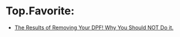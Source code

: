 # Top.Favorite:
- [The Results of Removing Your DPF! Why You Should NOT Do it.](https://youtu.be/o_xfPjmglC8)
